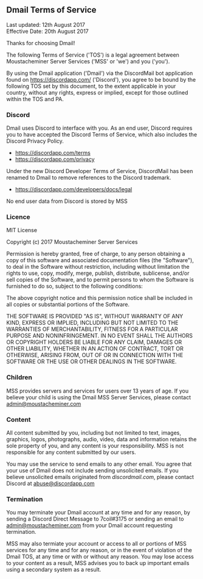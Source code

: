 ## Dmail Terms of Service

Last updated: 12th August 2017  
Effective Date: 20th August 2017

Thanks for choosing Dmail!

The following Terms of Service ('TOS') is a legal agreement between Moustacheminer Server Services ('MSS' or 'we') and you ('you').

By using the Dmail application ('Dmail') via the DiscordMail bot application found on https://discordapp.com/ ('Discord'), you agree to be bound by the following TOS set by this document, to the extent applicable in your country, without any rights, express or implied, except for those outlined within the TOS and PA.

### Discord

Dmail uses Discord to interface with you. As an end user, Discord requires you to have accepted the Discord Terms of Service, which also includes the Discord Privacy Policy.

- https://discordapp.com/terms
- https://discordapp.com/privacy

Under the new Discord Developer Terms of Service, DiscordMail has been renamed to Dmail to remove references to the Discord trademark.

- https://discordapp.com/developers/docs/legal

No end user data from Discord is stored by MSS

### Licence

MIT License

Copyright (c) 2017 Moustacheminer Server Services

Permission is hereby granted, free of charge, to any person obtaining a copy
of this software and associated documentation files (the "Software"), to deal
in the Software without restriction, including without limitation the rights
to use, copy, modify, merge, publish, distribute, sublicense, and/or sell
copies of the Software, and to permit persons to whom the Software is
furnished to do so, subject to the following conditions:

The above copyright notice and this permission notice shall be included in all
copies or substantial portions of the Software.

THE SOFTWARE IS PROVIDED "AS IS", WITHOUT WARRANTY OF ANY KIND, EXPRESS OR
IMPLIED, INCLUDING BUT NOT LIMITED TO THE WARRANTIES OF MERCHANTABILITY,
FITNESS FOR A PARTICULAR PURPOSE AND NONINFRINGEMENT. IN NO EVENT SHALL THE
AUTHORS OR COPYRIGHT HOLDERS BE LIABLE FOR ANY CLAIM, DAMAGES OR OTHER
LIABILITY, WHETHER IN AN ACTION OF CONTRACT, TORT OR OTHERWISE, ARISING FROM,
OUT OF OR IN CONNECTION WITH THE SOFTWARE OR THE USE OR OTHER DEALINGS IN THE
SOFTWARE.

### Children

MSS provides servers and services for users over 13 years of age. If you believe your child is using the Dmail MSS Server Services, please contact admin@moustacheminer.com

### Content

All content submitted by you, including but not limited to text, images, graphics, logos, photographs, audio, video, data and information retains the sole property of you, and any content is your responsibility. MSS is not responsible for any content submitted by our users.

You may use the service to send emails to any other email. You agree that your use of Dmail does not include sending unsolicited emails. If you believe unsolicited emails originated from _discordmail.com_, please contact Discord at abuse@discordapp.com

### Termination

You may terminate your Dmail account at any time and for any reason, by sending a Discord Direct Message to 7coil#3175 or sending an email to admin@moustacheminer.com from your Dmail account requesting termination.

MSS may also termiate your account or access to all or portions of MSS services for any time and for any reason, or in the event of violation of the Dmail TOS, at any time or with or without any reason. You may lose access to your content as a result, MSS advises you to back up important emails using a secondary system as a result.